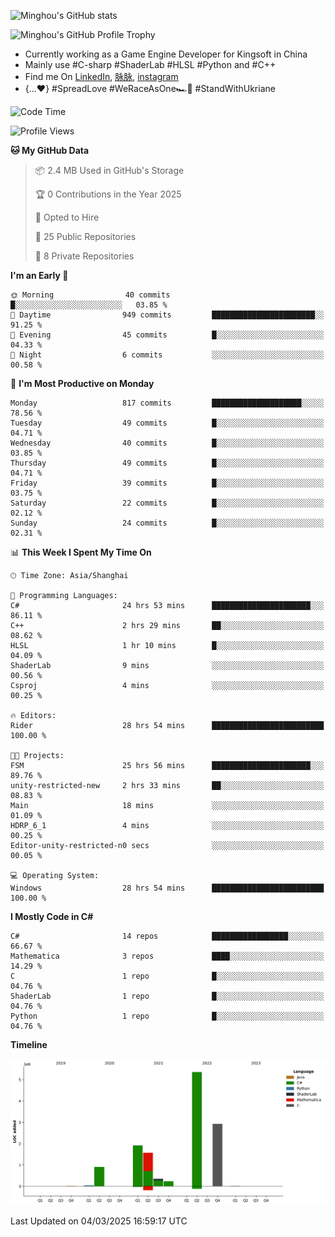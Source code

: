 ![Minghou's GitHub stats](https://github-readme-stats.vercel.app/api?username=Minghou-Lei&include_all_commits=true&show_icons=true&theme=radical)

![Minghou's GitHub Profile Trophy](https://github-profile-trophy.vercel.app/?username=Minghou-Lei&theme=onedark)

- Currently working as a Game Engine Developer for Kingsoft in China
- Mainly use #C-sharp #ShaderLab #HLSL #Python and #C++
- Find me On [LinkedIn](https://www.linkedin.com/in/%E6%98%8E%E7%9A%93-%E6%9D%8E-597356105/), [脉脉](https://maimai.cn/contact/share/card?u=kgmsdwiqpe9a&_share_channel=copy_link), [instagram](https://www.instagram.com/mistletoer76/)
- {...♥️} #SpreadLove #WeRaceAsOne🏎🌈 #StandWithUkriane

<!-- ![Minghou's GitHub stats](https://github-readme-stats.vercel.app/api/top-langs/?username=Minghou-lei&layout=compact&theme=radical) -->

<!--START_SECTION:waka-->
![Code Time](http://img.shields.io/badge/Code%20Time-344%20hrs%205%20mins-blue)

![Profile Views](http://img.shields.io/badge/Profile%20Views-2-blue)

**🐱 My GitHub Data** 

> 📦 2.4 MB Used in GitHub's Storage 
 > 
> 🏆 0 Contributions in the Year 2025
 > 
> 💼 Opted to Hire
 > 
> 📜 25 Public Repositories 
 > 
> 🔑 8 Private Repositories 
 > 
**I'm an Early 🐤** 

```text
🌞 Morning                40 commits          █░░░░░░░░░░░░░░░░░░░░░░░░   03.85 % 
🌆 Daytime                949 commits         ███████████████████████░░   91.25 % 
🌃 Evening                45 commits          █░░░░░░░░░░░░░░░░░░░░░░░░   04.33 % 
🌙 Night                  6 commits           ░░░░░░░░░░░░░░░░░░░░░░░░░   00.58 % 
```
📅 **I'm Most Productive on Monday** 

```text
Monday                   817 commits         ████████████████████░░░░░   78.56 % 
Tuesday                  49 commits          █░░░░░░░░░░░░░░░░░░░░░░░░   04.71 % 
Wednesday                40 commits          █░░░░░░░░░░░░░░░░░░░░░░░░   03.85 % 
Thursday                 49 commits          █░░░░░░░░░░░░░░░░░░░░░░░░   04.71 % 
Friday                   39 commits          █░░░░░░░░░░░░░░░░░░░░░░░░   03.75 % 
Saturday                 22 commits          █░░░░░░░░░░░░░░░░░░░░░░░░   02.12 % 
Sunday                   24 commits          █░░░░░░░░░░░░░░░░░░░░░░░░   02.31 % 
```


📊 **This Week I Spent My Time On** 

```text
🕑︎ Time Zone: Asia/Shanghai

💬 Programming Languages: 
C#                       24 hrs 53 mins      ██████████████████████░░░   86.11 % 
C++                      2 hrs 29 mins       ██░░░░░░░░░░░░░░░░░░░░░░░   08.62 % 
HLSL                     1 hr 10 mins        █░░░░░░░░░░░░░░░░░░░░░░░░   04.09 % 
ShaderLab                9 mins              ░░░░░░░░░░░░░░░░░░░░░░░░░   00.56 % 
Csproj                   4 mins              ░░░░░░░░░░░░░░░░░░░░░░░░░   00.25 % 

🔥 Editors: 
Rider                    28 hrs 54 mins      █████████████████████████   100.00 % 

🐱‍💻 Projects: 
FSM                      25 hrs 56 mins      ██████████████████████░░░   89.76 % 
unity-restricted-new     2 hrs 33 mins       ██░░░░░░░░░░░░░░░░░░░░░░░   08.83 % 
Main                     18 mins             ░░░░░░░░░░░░░░░░░░░░░░░░░   01.09 % 
HDRP_6_1                 4 mins              ░░░░░░░░░░░░░░░░░░░░░░░░░   00.25 % 
Editor-unity-restricted-n0 secs              ░░░░░░░░░░░░░░░░░░░░░░░░░   00.05 % 

💻 Operating System: 
Windows                  28 hrs 54 mins      █████████████████████████   100.00 % 
```

**I Mostly Code in C#** 

```text
C#                       14 repos            █████████████████░░░░░░░░   66.67 % 
Mathematica              3 repos             ████░░░░░░░░░░░░░░░░░░░░░   14.29 % 
C                        1 repo              █░░░░░░░░░░░░░░░░░░░░░░░░   04.76 % 
ShaderLab                1 repo              █░░░░░░░░░░░░░░░░░░░░░░░░   04.76 % 
Python                   1 repo              █░░░░░░░░░░░░░░░░░░░░░░░░   04.76 % 
```



**Timeline**

![Lines of Code chart](https://raw.githubusercontent.com/Minghou-Lei/Minghou-Lei/main/assets/bar_graph.png)


 Last Updated on 04/03/2025 16:59:17 UTC
<!--END_SECTION:waka-->

